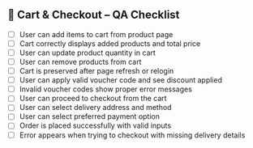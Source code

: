## 🛒 Cart & Checkout – QA Checklist

- [ ] User can add items to cart from product page
- [ ] Cart correctly displays added products and total price
- [ ] User can update product quantity in cart
- [ ] User can remove products from cart
- [ ] Cart is preserved after page refresh or relogin
- [ ] User can apply valid voucher code and see discount applied
- [ ] Invalid voucher codes show proper error messages
- [ ] User can proceed to checkout from the cart
- [ ] User can select delivery address and method
- [ ] User can select preferred payment option
- [ ] Order is placed successfully with valid inputs
- [ ] Error appears when trying to checkout with missing delivery details
